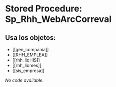 # Stored Procedure: Sp_Rhh_WebArcCorreval

## Usa los objetos:
- [[gen_compania]]
- [[RHH_EMPLEA]]
- [[rhh_liqHIS]]
- [[rhh_liqmes]]
- [[sis_empresa]]

*No code available.*
